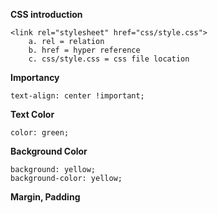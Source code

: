**CSS introduction**

    <link rel="stylesheet" href="css/style.css">
        a. rel = relation
        b. href = hyper reference
        c. css/style.css = css file location
        
        
**Importancy**
        
    text-align: center !important;

**Text Color**
    
    color: green;
    
**Background Color**
    
    background: yellow;
    background-color: yellow;
    

**Margin, Padding**